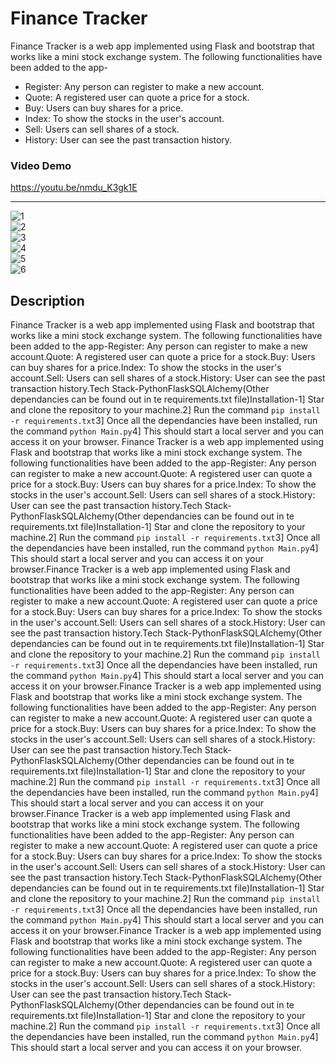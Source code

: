 # Finance Tracker

Finance Tracker is a web app implemented using Flask and bootstrap that works like a mini stock exchange system. The following functionalities have been added to the app-

- Register: Any person can register to make a new account.
- Quote: A registered user can quote a price for a stock.
- Buy: Users can buy shares for a price.
- Index: To show the stocks in the user's account.
- Sell: Users can sell shares of a stock.
- History: User can see the past transaction history.

### Video Demo

https://youtu.be/nmdu_K3gk1E

<hr/>

![1](https://user-images.githubusercontent.com/43414928/79959356-acaf6b80-84a1-11ea-88b1-721e18ebdcef.png)
<br/>
![2](https://user-images.githubusercontent.com/43414928/79959291-95707e00-84a1-11ea-8cf1-0bb32cc4b496.png)
<br/>
![3](https://user-images.githubusercontent.com/43414928/79959295-973a4180-84a1-11ea-8ede-eeb86f41f739.png)
<br/>
![4](https://user-images.githubusercontent.com/43414928/79959314-9acdc880-84a1-11ea-9cbc-cf7685ef91f7.png)
<br/>
![5](https://user-images.githubusercontent.com/43414928/79959301-99040500-84a1-11ea-8f6b-50b7ff866c83.png)
<br/>
![6](https://user-images.githubusercontent.com/43414928/79959312-9acdc880-84a1-11ea-8a37-3a69d21e374f.png)

## Description
Finance Tracker is a web app implemented using Flask and bootstrap that works like a mini stock exchange system. The following functionalities have been added to the app-Register: Any person can register to make a new account.Quote: A registered user can quote a price for a stock.Buy: Users can buy shares for a price.Index: To show the stocks in the user's account.Sell: Users can sell shares of a stock.History: User can see the past transaction history.Tech Stack-PythonFlaskSQLAlchemy(Other dependancies can be found out in te requirements.txt file)Installation-1] Star and clone the repository to your machine.2] Run the command `pip install -r requirements.txt`3] Once all the dependancies have been installed, run the command `python Main.py`4] This should start a local server and you can access it on your browser. Finance Tracker is a web app implemented using Flask and bootstrap that works like a mini stock exchange system. The following functionalities have been added to the app-Register: Any person can register to make a new account.Quote: A registered user can quote a price for a stock.Buy: Users can buy shares for a price.Index: To show the stocks in the user's account.Sell: Users can sell shares of a stock.History: User can see the past transaction history.Tech Stack-PythonFlaskSQLAlchemy(Other dependancies can be found out in te requirements.txt file)Installation-1] Star and clone the repository to your machine.2] Run the command `pip install -r requirements.txt`3] Once all the dependancies have been installed, run the command `python Main.py`4] This should start a local server and you can access it on your browser.Finance Tracker is a web app implemented using Flask and bootstrap that works like a mini stock exchange system. The following functionalities have been added to the app-Register: Any person can register to make a new account.Quote: A registered user can quote a price for a stock.Buy: Users can buy shares for a price.Index: To show the stocks in the user's account.Sell: Users can sell shares of a stock.History: User can see the past transaction history.Tech Stack-PythonFlaskSQLAlchemy(Other dependancies can be found out in te requirements.txt file)Installation-1] Star and clone the repository to your machine.2] Run the command `pip install -r requirements.txt`3] Once all the dependancies have been installed, run the command `python Main.py`4] This should start a local server and you can access it on your browser.Finance Tracker is a web app implemented using Flask and bootstrap that works like a mini stock exchange system. The following functionalities have been added to the app-Register: Any person can register to make a new account.Quote: A registered user can quote a price for a stock.Buy: Users can buy shares for a price.Index: To show the stocks in the user's account.Sell: Users can sell shares of a stock.History: User can see the past transaction history.Tech Stack-PythonFlaskSQLAlchemy(Other dependancies can be found out in te requirements.txt file)Installation-1] Star and clone the repository to your machine.2] Run the command `pip install -r requirements.txt`3] Once all the dependancies have been installed, run the command `python Main.py`4] This should start a local server and you can access it on your browser.Finance Tracker is a web app implemented using Flask and bootstrap that works like a mini stock exchange system. The following functionalities have been added to the app-Register: Any person can register to make a new account.Quote: A registered user can quote a price for a stock.Buy: Users can buy shares for a price.Index: To show the stocks in the user's account.Sell: Users can sell shares of a stock.History: User can see the past transaction history.Tech Stack-PythonFlaskSQLAlchemy(Other dependancies can be found out in te requirements.txt file)Installation-1] Star and clone the repository to your machine.2] Run the command `pip install -r requirements.txt`3] Once all the dependancies have been installed, run the command `python Main.py`4] This should start a local server and you can access it on your browser.Finance Tracker is a web app implemented using Flask and bootstrap that works like a mini stock exchange system. The following functionalities have been added to the app-Register: Any person can register to make a new account.Quote: A registered user can quote a price for a stock.Buy: Users can buy shares for a price.Index: To show the stocks in the user's account.Sell: Users can sell shares of a stock.History: User can see the past transaction history.Tech Stack-PythonFlaskSQLAlchemy(Other dependancies can be found out in te requirements.txt file)Installation-1] Star and clone the repository to your machine.2] Run the command `pip install -r requirements.txt`3] Once all the dependancies have been installed, run the command `python Main.py`4] This should start a local server and you can access it on your browser.
